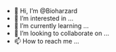 - 👋 Hi, I’m @Bioharzard
- 👀 I’m interested in ...
- 🌱 I’m currently learning ...
- 💞️ I’m looking to collaborate on ...
- 📫 How to reach me ...

<!---
Bioharzard/Bioharzard is a ✨ special ✨ repository because its `README.md` (this file) appears on your GitHub profile.
You can click the Preview link to take a look at your changes.
--->

